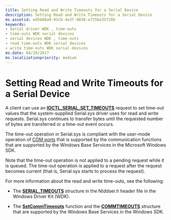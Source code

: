 ```yaml
---
title: Setting Read and Write Timeouts for a Serial Device
description: Setting Read and Write Timeouts for a Serial Device
ms.assetid: ed5b80a9-93cb-4e3f-9038-e715be35f206
keywords:
- Serial driver WDK , time-outs
- time-outs WDK serial devices
- serial devices WDK , time-outs
- read time-outs WDK serial devices
- write time-outs WDK serial devices
ms.date: 04/20/2017
ms.localizationpriority: medium
---
```


# Setting Read and Write Timeouts for a Serial Device

A client can use an [**IOCTL\_SERIAL\_SET\_TIMEOUTS**](https://docs.microsoft.com/windows-hardware/drivers/ddi/ntddser/ni-ntddser-ioctl_serial_set_timeouts) request to set time-out values that the system-supplied Serial.sys driver uses for read and write requests. Serial.sys continues to transfer bytes until the requested number of bytes are transferred or a time-out event occurs.

The time-out operation in Serial.sys is compliant with the user-mode operation of [COM ports](configuration-of-com-ports.md) that is supported by the communication functions that are supported by the Windows Base Services in the Microsoft Windows SDK.

Note that the time-out operation is not applied to a pending request while it is queued. The time-out operation is applied to a request after the request becomes current (that is, Serial.sys starts to process the request).

For more information about the read and write time-outs, see the following:

- The [**SERIAL\_TIMEOUTS**](https://docs.microsoft.com/windows-hardware/drivers/ddi/ntddser/ns-ntddser-_serial_timeouts) structure in the Ntddser.h header file in the Windows Driver Kit (WDK).

- The [**SetCommTimeouts**](https://docs.microsoft.com/windows/desktop/api/winbase/nf-winbase-setcommtimeouts) function and the [**COMMTIMEOUTS**](https://docs.microsoft.com/windows/desktop/api/winbase/ns-winbase-_commtimeouts) structure that are supported by the Windows Base Services in the Windows SDK.
